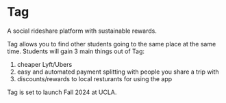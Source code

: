 #  Tag
A social rideshare platform with sustainable rewards.

Tag allows you to find other students going to the same place at the same time. Students will gain 3 main things out of Tag:
1) cheaper Lyft/Ubers
2) easy and automated payment splitting with people you share a trip with
3) discounts/rewards to local resturants for using the app

Tag is set to launch Fall 2024 at UCLA.
